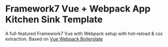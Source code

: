# Framework7 Vue + Webpack App Kitchen Sink Template

A full-featured Framework7 Vue with Webpack setup with hot-reload & css extraction. Based on [Vue Webpack Boilerplate](https://github.com/vuejs-templates/webpack)


